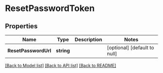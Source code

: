 # ResetPasswordToken

## Properties
Name | Type | Description | Notes
------------ | ------------- | ------------- | -------------
**ResetPasswordUrl** | **string** |  | [optional] [default to null]

[[Back to Model list]](../README.md#documentation-for-models) [[Back to API list]](../README.md#documentation-for-api-endpoints) [[Back to README]](../README.md)


